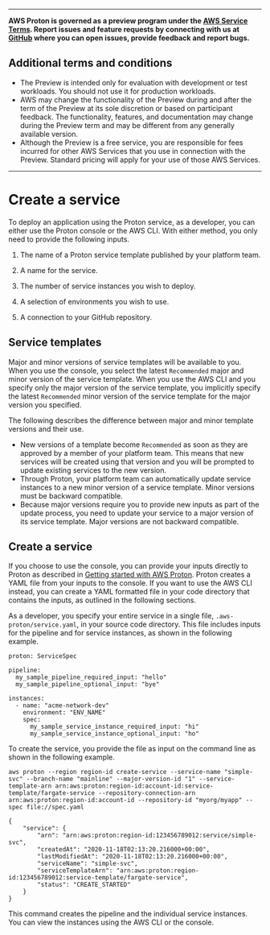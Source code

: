 --------

**AWS Proton is governed as a preview program under the [AWS Service Terms](https://aws.amazon.com/service-terms/)\. Report issues and feature requests by connecting with us at [GitHub](https://github.com/aws/aws-proton-public-roadmap) where you can open issues, provide feedback and report bugs\.**

## Additional terms and conditions<a name="preview-banner"></a>
+ The Preview is intended only for evaluation with development or test workloads\. You should not use it for production workloads\.
+ AWS may change the functionality of the Preview during and after the term of the Preview at its sole discretion or based on participant feedback\. The functionality, features, and documentation may change during the Preview term and may be different from any generally available version\.
+ Although the Preview is a free service, you are responsible for fees incurred for other AWS Services that you use in connection with the Preview\. Standard pricing will apply for your use of those AWS Services\.

--------

# Create a service<a name="ug-svc-create"></a>

To deploy an application using the Proton service, as a developer, you can either use the Proton console or the AWS CLI\. With either method, you only need to provide the following inputs\.

1. The name of a Proton service template published by your platform team\.

1. A name for the service\.

1. The number of service instances you wish to deploy\.

1. A selection of environments you wish to use\.

1. A connection to your GitHub repository\.

## Service templates<a name="ug-svc-templates"></a>

Major and minor versions of service templates will be available to you\. When you use the console, you select the latest `Recommended` major and minor version of the service template\. When you use the AWS CLI and you specify only the major version of the service template, you implicitly specify the latest `Recommended` minor version of the service template for the major version you specified\.

The following describes the difference between major and minor template versions and their use\.
+ New versions of a template become `Recommended` as soon as they are approved by a member of your platform team\. This means that new services will be created using that version and you will be prompted to update existing services to the new version\.
+ Through Proton, your platform team can automatically update service instances to a new minor version of a service template\. Minor versions must be backward compatible\. 
+ Because major versions require you to provide new inputs as part of the update process, you need to update your service to a major version of its service template\. Major versions are not backward compatible\.

## Create a service<a name="svc-create-process"></a>

If you choose to use the console, you can provide your inputs directly to Proton as described in [Getting started with AWS Proton](ug-getting-started.md)\. Proton creates a YAML file from your inputs to the console\. If you want to use the AWS CLI instead, you can create a YAML formatted file in your code directory that contains the inputs, as outlined in the following sections\.

As a developer, you specify your entire service in a single file, `.aws-proton/service.yaml`, in your source code directory\. This file includes inputs for the pipeline and for service instances, as shown in the following example\.

```
proton: ServiceSpec

pipeline:
  my_sample_pipeline_required_input: "hello"
  my_sample_pipeline_optional_input: "bye"

instances:
  - name: "acme-network-dev"
    environment: "ENV_NAME"
    spec:
      my_sample_service_instance_required_input: "hi"
      my_sample_service_instance_optional_input: "ho"
```

To create the service, you provide the file as input on the command line as shown in the following example\.

```
aws proton --region region-id create-service --service-name "simple-svc" --branch-name "mainline" --major-version-id "1" --service-template-arn arn:aws:proton:region-id:account-id:service-template/fargate-service --repository-connection-arn arn:aws:proton:region-id:account-id --repository-id "myorg/myapp" --spec file://spec.yaml
```

```
{
    "service": {
        "arn": "arn:aws:proton:region-id:123456789012:service/simple-svc",
        "createdAt": "2020-11-18T02:13:20.216000+00:00",
        "lastModifiedAt": "2020-11-18T02:13:20.216000+00:00",
        "serviceName": "simple-svc",
        "serviceTemplateArn": "arn:aws:proton:region-id:123456789012:service-template/fargate-service",
        "status": "CREATE_STARTED"
    }
}
```

This command creates the pipeline and the individual service instances\. You can view the instances using the AWS CLI or the console\.